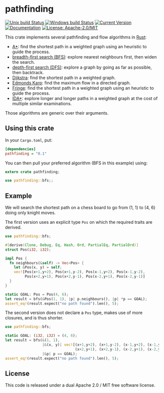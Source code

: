 # pathfinding

[![Unix build Status](https://travis-ci.org/samueltardieu/pathfinding.svg?branch=master)](https://travis-ci.org/samueltardieu/pathfinding)
[![Windows build Status](https://ci.appveyor.com/api/projects/status/github/samueltardieu/pathfinding?branch=master&svg=true)](https://ci.appveyor.com/project/samueltardieu/pathfinding)
[![Current Version](https://img.shields.io/crates/v/pathfinding.svg)](https://crates.io/crates/pathfinding)
[![Documentation](https://docs.rs/pathfinding/badge.svg)](https://docs.rs/pathfinding)
[![License: Apache-2.0/MIT](https://img.shields.io/crates/l/pathfinding.svg)](#license)

This crate implements several pathfinding and flow algorithms in [Rust]():

- [A*](): find the shortest path in a weighted graph using an heuristic to guide the process.
- [breadth-first search (BFS)](): explore nearest neighbours first, then widen the search.
- [depth-first search (DFS)](): explore a graph by going as far as possible, then backtrack.
- [Dijkstra](): find the shortest path in a weighted graph.
- [Edmonds Karp](): find the maximum flow in a directed graph.
- [Fringe](): find the shortest path in a weighted graph using an heuristic to guide the process.
- [IDA*](): explore longer and longer paths in a weighted graph at the cost of multiple similar examinations.

Those algorithms are generic over their arguments.

## Using this crate

In your `Cargo.toml`, put:

``` ini
[dependencies]
pathfinding = "0.1"
```

You can then pull your preferred algorithm (BFS in this example) using:

``` rust
extern crate pathfinding;

use pathfinding::bfs;;
```

## Example


We will search the shortest path on a chess board to go from (1, 1) to (4, 6) doing only knight
moves.

The first version uses an explicit type `Pos` on which the required traits are derived.

``` rust
use pathfinding::bfs;

#[derive(Clone, Debug, Eq, Hash, Ord, PartialEq, PartialOrd)]
struct Pos(i32, i32);

impl Pos {
  fn neighbours(&self) -> Vec<Pos> {
    let &Pos(x, y) = self;
    vec![Pos(x+1,y+2), Pos(x+1,y-2), Pos(x-1,y+2), Pos(x-1,y-2),
         Pos(x+2,y+1), Pos(x+2,y-1), Pos(x-2,y+1), Pos(x-2,y-1)]
  }
}

static GOAL: Pos = Pos(4, 6);
let result = bfs(&Pos(1, 1), |p| p.neighbours(), |p| *p == GOAL);
assert_eq!(result.expect("no path found").len(), 5);
```

The second version does not declare a `Pos` type, makes use of more closures,
and is thus shorter.

``` rust
use pathfinding::bfs;

static GOAL: (i32, i32) = (4, 6);
let result = bfs(&(1, 1),
                 |&(x, y)| vec![(x+1,y+2), (x+1,y-2), (x-1,y+2), (x-1,y-2),
                                (x+2,y+1), (x+2,y-1), (x-2,y+1), (x-2,y-1)],
                 |&p| p == GOAL);
assert_eq!(result.expect("no path found").len(), 5);
```

## License

This code is released under a dual Apache 2.0 / MIT free software license.

[A*]: https://en.wikipedia.org/wiki/A*_search_algorithm
[BFS]: https://en.wikipedia.org/wiki/Breadth-first_search
[DFS]: https://en.wikipedia.org/wiki/Depth-first_search
[Dijkstra]: https://en.wikipedia.org/wiki/Dijkstra's_algorithm
[Edmonds Karp]: https://en.wikipedia.org/wiki/Edmonds–Karp_algorithm
[Fringe]: https://en.wikipedia.org/wiki/Fringe_search
[IDA*]: https://en.wikipedia.org/wiki/Iterative_deepening_A*
[Rust]: https://rust-lang.org/
